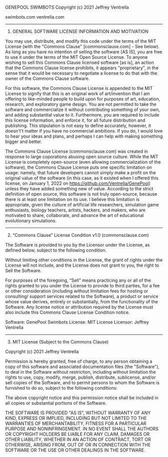 GENEPOOL SWIMBOTS
Copyright (c) 2021 Jeffrey Ventrella 

swimbots.com
ventrella.com

---------------------------------------------------------------------------
1. GENERAL SOFTWARE LICENSE INFORMATION AND MOTIVATION

You may use, distribute, and modify this code under the terms of the MIT License (with the "Commons Clause" [commonsclause.com] - See below). As long as you have no intention of selling the software [AS IS], you are free to use it under the terms of the MIT Open Source License. To anyone wishing to sell this Commons Clause licensed software [as is], an action that the Commons Clause license prohibits, it appears "proprietary", in the sense that it would be necessary to negotiate a license to do that with the owner of the Commons Clause software.

For this software, the Commons Clause License is appended to the MIT License to signify that this is an original work of art/invention that I am offering to like-minded people to build upon for purposes of art, education, research, and exploratory game design. You are not permitted to take the software and commercialize it without contributing something of your own, and adding substantial value to it. Furthermore, you are required to include this license information, and enforce it, for all future distribution and publishing. This stipulation is not easy to define accurately, however, it doesn't't matter if you have no commercial ambitions. If you do, I would love to hear your ideas and plans, and perhaps I can help with making something bigger and better. 

The Commons Clause License (commonsclause.com) was created in response to large coporations abusing open source culture. While the MIT License is completely open-source (even allowing commercialization of the software), the Commons Clause License puts one specific limitation on usage: namely, that future developers cannot simply make a profit on the original value of the software (in this case, as it existed when I offered this license, on January 1, 2022 on https://github.com/Ventrella/GenePool) unless they have added something new of value. According to the strict definition of open source, this software is not truly open-source, because there is at least one limitation on its use. I believe this limitation is appropriate, given the culture of artificial life researchers, simulation game enthusiasts, biology teachers, artists, hackers, and makers, who are motivated to share, collaborate, and advance the art of educational evolutionary simulations. 


---------------------------------------------------------------------------
2. “Commons Clause” License Condition v1.0 (commonsclause.com) 

The Software is provided to you by the Licensor under the License, as defined below, subject to the following condition.

Without limiting other conditions in the License, the grant of rights under the License will not include, and the License does not grant to you, the right to Sell the Software.

For purposes of the foregoing, “Sell” means practicing any or all of the rights granted to you under the License to provide to third parties, for a fee or other consideration (including without limitation fees for hosting or consulting/ support services related to the Software), a product or service whose value derives, entirely or substantially, from the functionality of the Software. Any license notice or attribution required by the License must also include this Commons Clause License Condition notice.

Software:   GenePool Swimbots
License:    MIT License
Licensor:   Jeffrey Ventrella


---------------------------------------------------------------------------
3. MIT License
(Subject to the Commons Clause)

Copyright (c) 2021 Jeffrey Ventrella

Permission is hereby granted, free of charge, to any person obtaining a copy of this software and associated documentation files (the "Software"), to deal in the Software without restriction, including without limitation the rights to use, copy, modify, merge, publish, distribute, sublicense, and/or sell copies of the Software, and to permit persons to whom the Software is furnished to do so, subject to the following conditions:

The above copyright notice and this permission notice shall be included in all copies or substantial portions of the Software.

THE SOFTWARE IS PROVIDED "AS IS", WITHOUT WARRANTY OF ANY KIND, EXPRESS OR IMPLIED, INCLUDING BUT NOT LIMITED TO THE WARRANTIES OF MERCHANTABILITY, FITNESS FOR A PARTICULAR PURPOSE AND NONINFRINGEMENT. IN NO EVENT SHALL THE AUTHORS OR COPYRIGHT HOLDERS BE LIABLE FOR ANY CLAIM, DAMAGES OR OTHER LIABILITY, WHETHER IN AN ACTION OF CONTRACT, TORT OR OTHERWISE, ARISING FROM, OUT OF OR IN CONNECTION WITH THE SOFTWARE OR THE USE OR OTHER DEALINGS IN THE SOFTWARE.









